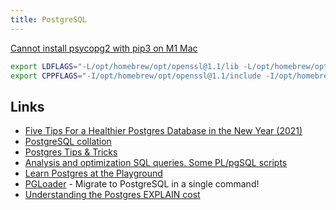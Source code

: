 ```yaml
---
title: PostgreSQL
---
```


[Cannot install psycopg2 with pip3 on M1 Mac](https://stackoverflow.com/questions/66888087/cannot-install-psycopg2-with-pip3-on-m1-mac/67166417#67166417)

```bash
export LDFLAGS="-L/opt/homebrew/opt/openssl@1.1/lib -L/opt/homebrew/opt/libpq/lib"
export CPPFLAGS="-I/opt/homebrew/opt/openssl@1.1/include -I/opt/homebrew/opt/libpq/include"
```



## Links

- [Five Tips For a Healthier Postgres Database in the New Year (2021)](https://blog.crunchydata.com/blog/five-tips-for-a-healthier-postgres-database-in-the-new-year)
- [PostgreSQL collation](https://solovyov.net/blog/2022/postgresql-collation/)
- [Postgres Tips & Tricks](https://www.crunchydata.com/postgres-tips)
- [Analysis and optimization SQL queries. Some PL/pgSQL scripts](https://github.com/andyatkinson/pg_scripts)
- [Learn Postgres at the Playground](https://www.crunchydata.com/blog/learn-postgres-at-the-playground)
- [PGLoader](https://github.com/dimitri/pgloader) - Migrate to PostgreSQL in a single command!
- [Understanding the Postgres EXPLAIN cost](https://scalegrid.io/blog/postgres-explain-cost/)